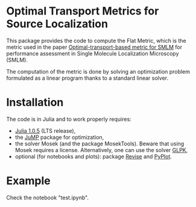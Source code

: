 # Optimal Transport Metrics for Source Localization
This package provides the code to compute the Flat Metric, which is the metric used in the paper <a href="https://arxiv.org/abs/2010.13423">Optimal-transport-based metric for SMLM</a> for performance assessment in Single Molecule Localization Microscopy (SMLM).

The computation of the metric is done by solving an optimization problem formulated as a linear program thanks to a standard linear solver.

# Installation
The code is in Julia and to work properly requires:
<ul>
	<li><a href="https://julialang.org">Julia 1.0.5</a> (LTS release),</li>
	<li>the <a href="https://github.com/jump-dev/JuMP.jl">JuMP</a> package for optimization,</li>
	<li>the solver Mosek (and the package MosekTools). Beware that using Mosek requires a license. Alternatively, one can use the solver <a href="https://github.com/jump-dev/GLPK.jl">GLPK</a>,</li>
	<li>optional (for notebooks and plots): package <a href="https://github.com/timholy/Revise.jl">Revise</a> and <a href="https://github.com/JuliaPy/PyPlot.jl">PyPlot</a>.</li>
</ul>

# Example

Check the notebook "test.ipynb".

